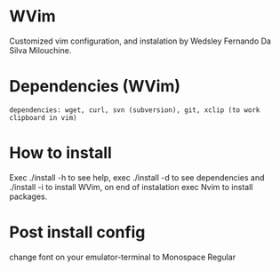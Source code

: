 # WVim

Customized vim configuration, and instalation by Wedsley Fernando Da Silva Milouchine. 

# Dependencies (WVim) 

    dependencies: wget, curl, svn (subversion), git, xclip (to work clipboard in vim)

# How to install 

Exec ./install -h to see help, exec ./install -d to see dependencies and ./install -i to install WVim, on end of instalation exec Nvim to install packages.

# Post install config

change font on your emulator-terminal to Monospace Regular
